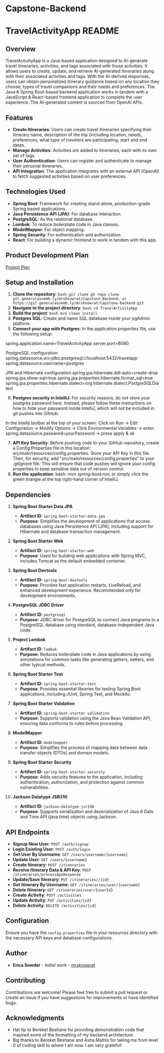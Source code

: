 # Capstone-Backend
# TravelActivityApp README

## Overview
TravelActivityApp is a Java-based application designed to AI-generate travel itineraries, activities, and tags associated with those activities. It allows users to create, update, and retrieve AI-generated itineraries along with their associated activities and tags. With the AI-derived responses, users can obtain personalized itinerary guidance based on any location they choose, types of travel companions and their needs and preferences. The Java & Spring Boot-based backend application works in tandem with a JavaScript & React-based frontend application to complete the user experience. The AI-generated content is sourced from OpenAI APIs.

## Features
- **Create Itineraries**: Users can create travel itineraries specifying their itinerary name, description of the trip (including location, needs, preferences, what type of travelers are participating, start and end dates.
- **Manage Activities**: Activities are added to itineraries, each with its own set of tags.
- **User Authentication**: Users can register and authenticate to manage their personal itineraries.
- **API Integration**: The application integrates with an external API (OpenAI) to fetch suggested activities based on user preferences.

## Technologies Used
- **Spring Boot**: Framework for creating stand-alone, production-grade Spring based applications.
- **Java Persistence API (JPA)**: For database interaction.
- **PostgreSQL**: As the relational database.
- **Lombok**: To reduce boilerplate code in Java classes.
- **ModelMapper**: For object mapping.
- **Spring Security**: For authentication and authorization.
- **React**: For building a dynamic frontend to work in tandem with this app.

## Product Development Plan
[Project Plan](https://docs.google.com/spreadsheets/d/1LJ4Vg0oFXCdw2MbK_QIZC1KIO36yN9MZ4ZBGtr_k8pM/edit?usp=sharing)

## Setup and Installation
1. **Clone the repository**:
```bash git clone gh repo clone git.generalassemb.ly/mrsknowrat/Capstone-Backend; or https://git.generalassemb.ly/mrsknowrat/Capstone-Backend.git```
2. **Navigate to the project directory**: 
```bash cd TravelActivityApp```
3. **Build the project**: ```bash mvn clean install```
4. **Postgres SQL**: 
Create and name SQL database inside your pgAdmin platform. 
5. **Connect your app with Postgres**:
In the application.properties file, use the following setup:

spring.application.name=TravelActivityApp
server.port=8080

PostgreSQL configuration
spring.datasource.url=jdbc:postgresql://localhost:5432/travelapp
spring.datasource.username=postgres

JPA and Hibernate configuration
spring.jpa.hibernate.ddl-auto=create-drop
spring.jpa.show-sql=true
spring.jpa.properties.hibernate.format_sql=true
spring.jpa.properties.hibernate.dialect=org.hibernate.dialect.PostgreSQLDialect

6. **Postgres security in IntelliJ**:
For security reasons, do not store your postgres password here. Instead, please follow these instructions on how to hide your password inside IntelliJ, which will not be included in git pushes into GitHub:

In the intellij toolbar at the top of your screen:
Click on Run → Edit Configuration → Modify Options → Click Environmental Variables
→ enter: spring.datasource.password=yourPassword → press apply & ok

7. **API Key Security**:
Before pushing code to your GitHub repository, create a Config.Properties file in this location: src/main/resources/config.properties. Store your API Key in this file. Then, for security, add "src/main/resources/config.properties" to your .gitignore file. This will ensure that code pushes will ignore your config properties to keep sensitive data out of version control.  
8. **Run the application**:
bash: mvn spring-boot:run; or simply click the green triangle at the top right-hand corner of IntelliJ.

## Dependencies

1. **Spring Boot Starter Data JPA**
    - **Artifact ID**: `spring-boot-starter-data-jpa`
    - **Purpose**: Simplifies the development of applications that access databases using Java Persistence API (JPA), including support for Hibernate and database transaction management.

2. **Spring Boot Starter Web**
    - **Artifact ID**: `spring-boot-starter-web`
    - **Purpose**: Used for building web applications with Spring MVC, includes Tomcat as the default embedded container.

3. **Spring Boot Devtools**
    - **Artifact ID**: `spring-boot-devtools`
    - **Purpose**: Provides fast application restarts, LiveReload, and enhanced development experience. Recommended only for development environments.

4. **PostgreSQL JDBC Driver**
    - **Artifact ID**: `postgresql`
    - **Purpose**: JDBC driver for PostgreSQL to connect Java programs to a PostgreSQL database using standard, database-independent Java code.

5. **Project Lombok**
    - **Artifact ID**: `lombok`
    - **Purpose**: Reduces boilerplate code in Java applications by using annotations for common tasks like generating getters, setters, and other typical methods.

6. **Spring Boot Starter Test**
    - **Artifact ID**: `spring-boot-starter-test`
    - **Purpose**: Provides essential libraries for testing Spring Boot applications, including JUnit, Spring Test, and Mockito.

7. **Spring Boot Starter Validation**
    - **Artifact ID**: `spring-boot-starter-validation`
    - **Purpose**: Supports validation using the Java Bean Validation API, ensuring data conforms to rules before processing.

8. **ModelMapper**
    - **Artifact ID**: `modelmapper`
    - **Purpose**: Simplifies the process of mapping data between data transfer objects (DTOs) and domain models.

9. **Spring Boot Starter Security**
    - **Artifact ID**: `spring-boot-starter-security`
    - **Purpose**: Adds security features to the application, including authentication, authorization, and protection against common vulnerabilities.

10. **Jackson Datatype JSR310**
    - **Artifact ID**: `jackson-datatype-jsr310`
    - **Purpose**: Supports serialization and deserialization of Java 8 Date and Time API (java.time) objects using Jackson.


## API Endpoints
- **Signup New User**: `POST /auth/signup`
- **Login Existing User**: `POST /auth/login`
- **Get User By Username**: `GET /users/username/{username}`
- **Update User**: `GET /users/{username}`
- **Create Itinerary**: `POST /itineraries`
- **Receive Itinerary Data & API Key**: `POST /itineraries/processApiResponse`
- **Update/Save Itinerary**: `PUT /itineraries//{id}`
- **Get Itinerary By Username**: `GET /itineraries/user/{username}`
- **Delete Itinerary**: `GET /itineraries/user/{userId}`
- **Create Activity**: `POST /activities`
- **Update Activity**: `PUT /activities/{id}`
- **Delete Activity**: `DELETE /activities/{id}`

## Configuration
Ensure you have the `config.properties` file in your resources directory with the necessary API keys and database configurations.

## Author
- **Erica Sowder** - *Initial work* - [mrsknowrat](https://git.generalassemb.ly/mrsknowrat)

## Contributing
Contributions are welcome! Please feel free to submit a pull request or create an issue if you have suggestions for improvements or have identified bugs.

## Acknowledgments
- Hat tip to Bereket Beshane for providing demonstration code that inspired some of the formatting of my backend architecture.
- Big thanks to Bereket Beshane and Asha Mathis for taking me from level 0 of coding skill to where I am now. I am very grateful!

